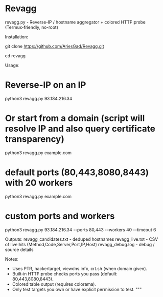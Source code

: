 # Revagg 

revagg.py - Reverse-IP / hostname aggregator + colored HTTP probe (Termux-friendly, no-root)

Installation:

git clone https://github.com/AriesGad/Revagg.git

cd revagg

Usage:

# Reverse-IP on an IP

python3 revagg.py 93.184.216.34

# Or start from a domain (script will resolve IP and also query certificate transparency)

python3 revagg.py example.com

# default ports (80,443,8080,8443) with 20 workers

python3 revagg.py example.com

# custom ports and workers

python3 revagg.py 93.184.216.34 --ports 80,443 --workers 40 --timeout 6

Outputs:
  revagg_candidates.txt  - deduped hostnames
  revagg_live.txt        - CSV of live hits (Method,Code,Server,Port,IP,Host)
  revagg_debug.log       - debug / source details

Notes:
 - Uses PTR, hackertarget, viewdns.info, crt.sh (when domain given).
 - Built-in HTTP probe checks ports you pass (default: 80,443,8080,8443).
 - Colored table output (requires colorama).
 - Only test targets you own or have explicit permission to test.
"""
